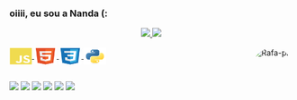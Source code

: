 ### oiiii, eu sou a Nanda (:

<div align="center">
  <a href="https://github.com/nandabdb">
  <img height="170em" src="https://github-readme-stats.vercel.app/api?username=nandabdb&show_icons=true&theme=cobalt&include_all_commits=true&count_private=true"/>  
  <img height="170em" src="https://github-readme-stats.vercel.app/api/top-langs/?username=nandabdb&layout=compact&langs_count=7&theme=cobalt"/>
</div>
<div style="display: inline_block"><br>
  <img align="center" alt="Rafa-Js" height="30" width="40" src="https://raw.githubusercontent.com/devicons/devicon/master/icons/javascript/javascript-plain.svg">
  <img align="center" alt="Rafa-HTML" height="30" width="40" src="https://raw.githubusercontent.com/devicons/devicon/master/icons/html5/html5-original.svg">
  <img align="center" alt="Rafa-CSS" height="30" width="40" src="https://raw.githubusercontent.com/devicons/devicon/master/icons/css3/css3-original.svg">
  <img align="center" alt="Rafa-Python" height="30" width="40" src="https://raw.githubusercontent.com/devicons/devicon/master/icons/python/python-original.svg">
  <img align="right" alt="Rafa-pic" height="150" style="border-radius:50px;" src="https://share-cdn.picrew.me/shareImg/org/202203/597326_zXy3cFVo.png">
</div>
  
  ##
 
<div> 
  <a href="https://www.instagram.com/nanda.bdb/" target="_blank"><img src="https://img.shields.io/badge/-Instagram-%23E4405F?style=for-the-badge&logo=instagram&logoColor=white" target="_blank"></a>
 	<a href="https://www.twitch.tv/nandabdb" target="_blank"><img src="https://img.shields.io/badge/Twitch-9146FF?style=for-the-badge&logo=twitch&logoColor=white" target="_blank"></a>
 <a href="https://discord.gg/KC5n5dhh" target="_blank"><img src="https://img.shields.io/badge/Discord-7289DA?style=for-the-badge&logo=discord&logoColor=white" target="_blank"></a> 
  <a href = "mailto:nandabdb2407@gmail.com"><img src="https://img.shields.io/badge/-Gmail-%23333?style=for-the-badge&logo=gmail&logoColor=white" target="_blank"></a>
  <a href = "https://github.com/nandabdb"><img src="https://img.shields.io/badge/GitHub-100000?style=for-the-badge&logo=github&logoColor=white" target="_blank"></a>
  <a href = "https://twitter.com/nanda_bdb"><img src="https://img.shields.io/badge/Twitter-1DA1F2?style=for-the-badge&logo=twitter&logoColor=white" target="_blank"></a>
 
 
</div>
